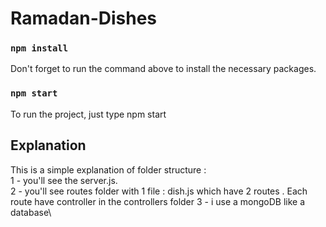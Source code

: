 # Ramadan-Dishes

### `npm install`
Don't forget to run the command above to install the necessary packages.
### `npm start`
To run the project, just type npm start

## Explanation

This is a simple explanation of folder structure :\
1 - you'll see the server.js.\
2 - you'll see routes folder with 1 file : dish.js which have 2 routes . Each route have controller in the controllers folder
3 - i use a mongoDB like a database\
